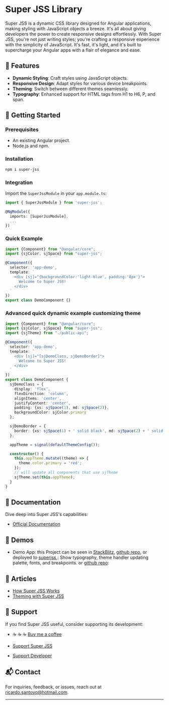 # Super JSS Library

Super JSS is a dynamic CSS library designed for Angular applications, making styling with JavaScript objects a breeze. It's all about giving developers the power to create responsive designs effortlessly. With Super JSS, you're not just writing styles; you're crafting a responsive experience with the simplicity of JavaScript. It's fast, it's light, and it's built to supercharge your Angular apps with a flair of elegance and ease.

## 🌟 Features

- **Dynamic Styling**: Craft styles using JavaScript objects.
- **Responsive Design**: Adapt styles for various device breakpoints.
- **Theming**: Switch between different themes seamlessly.
- **Typography**: Enhanced support for HTML tags from H1 to H6, P, and span.

## 🚀 Getting Started

### Prerequisites

- An existing Angular project.
- Node.js and npm.

### Installation

```bash
npm i super-jss
```

### Integration

Import the `SuperJssModule` in your `app.module.ts`:

```typescript
import { SuperJssModule } from 'super-jss';

@NgModule({
  imports: [SuperJssModule],
  ...
})
```
### Quick Example

```typescript
import {Component} from "@angular/core";
import {sjColor, sjSpace} from "super-jss";

@Component({
  selector: 'app-demo',
  template: `
    <div [sj]="{backgroundColor:'light-blue', padding:'8px'}">
      Welcome to Super JSS!
    </div>
  `
})
export class DemoComponent {}
```

### Advanced quick dynamic example customizing theme

```typescript
import {Component} from "@angular/core";
import {sjColor, sjSpace} from "super-jss";
import {sjTheme} from "./public-api";

@Component({
  selector: 'app-demo',
  template: `
    <div [sj]="[sjDemoClass, sjDemoBorder]">
      Welcome to Super JSS!
    </div>
  `
})
export class DemoComponent {
  sjDemoClass = {
    display: 'flex',
    flexDirection: 'column',
    alignItems: 'center',
    justifyContent: 'center',
    padding: {xs: sjSpace(1), md: sjSpace(2)},
    backgroundColor: sjColor.primary
  };

  sjDemoBorder = {
    border: {xs: sjSpace(1) + ' solid black', md: sjSpace(2) + ' solid black'}
  };

  appTheme = signal(defaultThemeConfig());

  constructor() {
    this.appTheme.mutate((theme) => {
      theme.color.primary = 'red';
    });
    // will update all components that use sjTheme
    sjTheme.set(this.appTheme);
  }
}
```

## 📖 Documentation

Dive deep into Super JSS's capabilities:

- [Official Documentation](https://rsantoyo-dev.github.io/super-jss/)

## 🎨 Demos

- Demo App: this Project can be seen in [StackBlitz](https://stackblitz.com/edit/angular-ivy-atzazr?file=src%2Fapp%2Fapp.component.ts),
[github repo](https://github.com/rsantoyo-dev/super-jss/tree/master/projects/super-jss-demo/src), or deployed to [superjss](https://superjss.netlify.app/),:
  Show typography, theme handler updating palette, fonts, and breakpoints. or [github repo](https://github.com/rsantoyo-dev/super-jss/tree/master/projects/super-jss-demo/src):

## 📖 Articles

- [How Super JSS Works](https://medium.com/@viejorichard/super-jss-a-library-for-responsive-css-styles-85691b210450)
- [Theming with Super JSS](https://medium.com/@viejorichard/super-jss-how-to-override-a-theme-64d8da14e3fb)

## 💖 Support

If you find Super JSS useful, consider supporting its development:


- ☕ ☕ ☕ [Buy me a coffee](https://www.buymeacoffee.com/rsantoyo)

- [Support Super JSS](https://www.paypal.com/paypalme/superjss)
- [Support Developer](https://www.paypal.com/paypalme/rsantoyodev)

## 📬 Contact

For inquiries, feedback, or issues, reach out at [ricardo.santoyo@hotmail.com](mailto:ricardo.santoyo@hotmail.com).

---
